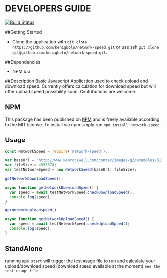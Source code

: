 # DEVELOPERS GUIDE

[![Build Status](https://travis-ci.org/kenigbolo/network-speed.png)](https://travis-ci.org/kenigbolo/network-speed)

##Getting Started

+ Clone the application with `git clone https://github.com/kenigbolo/network-speed.git` or use ssh  `git clone git@github.com:kenigbolo/network-speed.git`.

##Dependencies

* NPM 6.6

##Description
Basic Javascript Application used to check upload and download speed. Currently offers calculation for download speed but will offer upload speed possibility soon. Contributions are welcome.

## NPM

This package has been published on [NPM](https://www.npmjs.com/package/network-speed) and is freely available according to the MIT license. To install via npm simply run `npm install network-speed`.

## Usage
```javascript
const NetworkSpeed = require('network-speed');

var baseUrl = 'http://www.kenrockwell.com/contax/images/g2/examples/31120037-5mb.jpg';
var fileSize = 4995374;
var testNetworkSpeed = new NetworkSpeed(baseUrl, fileSize);

getNetworkDownloadSpeed();

async function getNetworkDownloadSpeed() {
  var speed = await testNetworkSpeed.checkDownloadSpeed();
  console.log(speed);
}

getNetworkUploadSpeed()

async function getNetworkUploadSpeed() {
  var speed = await testNetworkSpeed.checkUploadSpeed();
  console.log(speed);
}
```

## StandAlone

running `npm start` will trigger the test usage file to run and calculate your upload/download speed (download speed available at the moment)
`See the test usage file`
